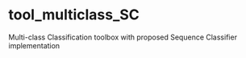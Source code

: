 # tool_multiclass_SC
Multi-class Classification toolbox with proposed Sequence Classifier implementation

